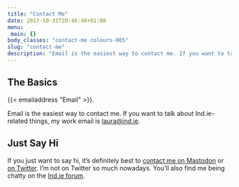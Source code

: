 ```yaml
---
title: "Contact Me"
date: 2017-10-31T20:46:48+01:00
menu:
 main: {}
body_classes: "contact-me colours-005"
slug: "contact-me"
description: "Email is the easiest way to contact me. If you want to talk about Ind.ie-related things, my work email is laura@ind.ie."
---
```


## The Basics

{{< emailaddress "Email" >}}.

Email is the easiest way to contact me. If you want to talk about Ind.ie-related things, my work email is <a href="mailto:laura@ind.ie" title="Create an e-mail to laura@ind.ie in your mail client.">laura@ind.ie</a>.<!--more-->

## Just Say Hi

If you just want to say hi, it’s definitely best to [contact me on Mastodon](https://mastodon.laurakalbag.com/@laura) or [on Twitter](http://twitter.com/laurakalbag "Laura Kalbag on Twitter"). I’m not on Twitter so much nowadays. You’ll also find me being chatty on the [Ind.ie forum](https://forum.ind.ie).